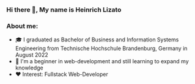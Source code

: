 ### Hi there 👋, My name is Heinrich Lizato

### About me:

* 🎓 I graduated as Bachelor of Business and Information Systems Engineering from Technische Hochschule Brandenburg, Germany in August 2022
* 🌱 I'm a beginner in web-development and still learning to expand my knowledge
* ❤️ Interest: Fullstack Web-Developer 


<!--
**hlizato28/hlizato28** is a ✨ _special_ ✨ repository because its `README.md` (this file) appears on your GitHub profile.

Here are some ideas to get you started:

- 🔭 I’m currently working on ...
- 🌱 I’m currently learning ...
- 👯 I’m looking to collaborate on ...
- 🤔 I’m looking for help with ...
- 💬 Ask me about ...
- 📫 How to reach me: ...
- 😄 Pronouns: ...
- ⚡ Fun fact: ...
-->
